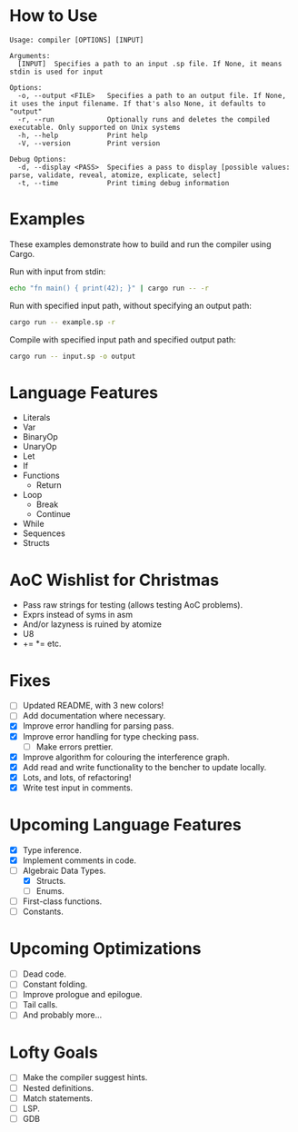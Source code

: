 # How to Use

```
Usage: compiler [OPTIONS] [INPUT]

Arguments:
  [INPUT]  Specifies a path to an input .sp file. If None, it means stdin is used for input

Options:
  -o, --output <FILE>   Specifies a path to an output file. If None, it uses the input filename. If that's also None, it defaults to "output"
  -r, --run             Optionally runs and deletes the compiled executable. Only supported on Unix systems
  -h, --help            Print help
  -V, --version         Print version

Debug Options:
  -d, --display <PASS>  Specifies a pass to display [possible values: parse, validate, reveal, atomize, explicate, select]
  -t, --time            Print timing debug information
```

# Examples

These examples demonstrate how to build and run the compiler using Cargo.

Run with input from stdin:

```sh
echo "fn main() { print(42); }" | cargo run -- -r
```

Run with specified input path, without specifying an output path:

```sh
cargo run -- example.sp -r
```

Compile with specified input path and specified output path:

```sh
cargo run -- input.sp -o output
```

# Language Features

* Literals
* Var
* BinaryOp
* UnaryOp
* Let
* If
* Functions
    * Return
* Loop
    * Break
    * Continue
* While
* Sequences
* Structs

# AoC Wishlist for Christmas

* Pass raw strings for testing (allows testing AoC problems).
* Exprs instead of syms in asm
* And/or lazyness is ruined by atomize
* U8
* += *= etc.

# Fixes

* [ ] Updated README, with 3 new colors!
* [ ] Add documentation where necessary.
* [x] Improve error handling for parsing pass.
* [x] Improve error handling for type checking pass.
    * [ ] Make errors prettier.
* [x] Improve algorithm for colouring the interference graph.
* [x] Add read and write functionality to the bencher to update locally.
* [x] Lots, and lots, of refactoring!
* [x] Write test input in comments.

# Upcoming Language Features

* [x] Type inference.
* [x] Implement comments in code.
* [ ] Algebraic Data Types.
    * [x] Structs.
    * [ ] Enums.
* [ ] First-class functions.
* [ ] Constants.

# Upcoming Optimizations

* [ ] Dead code.
* [ ] Constant folding.
* [ ] Improve prologue and epilogue.
* [ ] Tail calls.
* [ ] And probably more...

# Lofty Goals

* [ ] Make the compiler suggest hints.
* [ ] Nested definitions.
* [ ] Match statements.
* [ ] LSP.
* [ ] GDB
